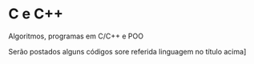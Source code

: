 # C e C++
Algoritmos, programas em C/C++ e POO

Serão postados alguns códigos sore  referida linguagem no título acima]
